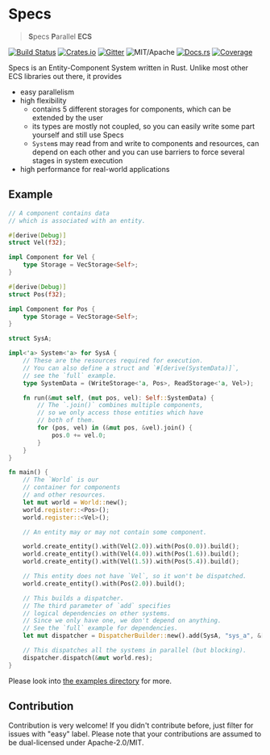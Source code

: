 # Specs

> **S**pecs **P**arallel **ECS**

[![Build Status][bi]][bl] [![Crates.io][ci]][cl] [![Gitter][gi]][gl] ![MIT/Apache][li] [![Docs.rs][di]][dl] [![Coverage][cci]][ccl]

[bi]: https://travis-ci.org/slide-rs/specs.svg?branch=master
[bl]: https://travis-ci.org/slide-rs/specs

[ci]: https://img.shields.io/crates/v/specs.svg
[cl]: https://crates.io/crates/specs/

[li]: https://img.shields.io/badge/license-Apache%202.0-blue.svg

[di]: https://docs.rs/specs/badge.svg
[dl]: https://docs.rs/specs/

[gi]: https://badges.gitter.im/slide-rs/specs.svg
[gl]: https://gitter.im/slide-rs/specs

[cci]: https://coveralls.io/repos/github/slide-rs/specs/badge.svg?branch=master
[ccl]: https://coveralls.io/github/slide-rs/specs?branch=master

Specs is an Entity-Component System written in Rust.
Unlike most other ECS libraries out there, it provides

* easy parallelism
* high flexibility
    * contains 5 different storages for components, which can be extended by the user
    * its types are mostly not coupled, so you can easily write some part yourself and
      still use Specs
    * `System`s may read from and write to components and resources, can depend on each
      other and you can use barriers to force several stages in system execution
* high performance for real-world applications

## Example

```rust
// A component contains data
// which is associated with an entity.

#[derive(Debug)]
struct Vel(f32);

impl Component for Vel {
    type Storage = VecStorage<Self>;
}

#[derive(Debug)]
struct Pos(f32);

impl Component for Pos {
    type Storage = VecStorage<Self>;
}

struct SysA;

impl<'a> System<'a> for SysA {
    // These are the resources required for execution.
    // You can also define a struct and `#[derive(SystemData)]`,
    // see the `full` example.
    type SystemData = (WriteStorage<'a, Pos>, ReadStorage<'a, Vel>);

    fn run(&mut self, (mut pos, vel): Self::SystemData) {
        // The `.join()` combines multiple components,
        // so we only access those entities which have
        // both of them.
        for (pos, vel) in (&mut pos, &vel).join() {
            pos.0 += vel.0;
        }
    }
}

fn main() {
    // The `World` is our
    // container for components
    // and other resources.
    let mut world = World::new();
    world.register::<Pos>();
    world.register::<Vel>();

    // An entity may or may not contain some component.

    world.create_entity().with(Vel(2.0)).with(Pos(0.0)).build();
    world.create_entity().with(Vel(4.0)).with(Pos(1.6)).build();
    world.create_entity().with(Vel(1.5)).with(Pos(5.4)).build();

    // This entity does not have `Vel`, so it won't be dispatched.
    world.create_entity().with(Pos(2.0)).build();

    // This builds a dispatcher.
    // The third parameter of `add` specifies
    // logical dependencies on other systems.
    // Since we only have one, we don't depend on anything.
    // See the `full` example for dependencies.
    let mut dispatcher = DispatcherBuilder::new().add(SysA, "sys_a", &[]).build();

    // This dispatches all the systems in parallel (but blocking).
    dispatcher.dispatch(&mut world.res);
}
```

Please look into [the examples directory](examples) for more.

## Contribution

Contribution is very welcome! If you didn't contribute before, just
filter for issues with "easy" label. Please note that your contributions
are assumed to be dual-licensed under Apache-2.0/MIT.
